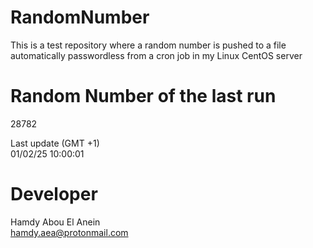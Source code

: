 # RandomNumber    
This is a test repository where a random number is pushed to a file automatically passwordless from a cron job in my Linux CentOS server    
# Random Number of the last run   
28782
      
Last update (GMT +1)    
01/02/25 10:00:01
# Developer    
Hamdy Abou El Anein   
hamdy.aea@protonmail.com
